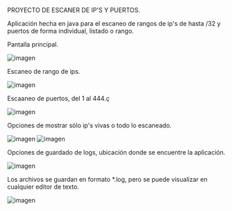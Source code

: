 PROYECTO DE ESCANER DE IP'S Y PUERTOS.

Aplicación hecha en java para el escaneo de rangos de ip's de hasta /32 y puertos de forma individual, listado o rango.

Pantalla principal.

![imagen](https://github.com/Mel0nABC/EscannerRedPuertos/assets/144219148/19e3a87b-8d80-4fca-b37d-d4ccb2cf4dbc)


Escaneo de rango de ips.

![imagen](https://github.com/Mel0nABC/EscannerRedPuertos/assets/144219148/63d7792f-d32e-4ce3-9bef-3dfc001ec284)


Escaaneo de puertos, del 1 al 444.ç


![imagen](https://github.com/Mel0nABC/EscannerRedPuertos/assets/144219148/37806cf9-b724-4861-b27d-db4c621efac8)



Opciones de mostrar sólo ip's vivas o todo lo escaneado.

![imagen](https://github.com/Mel0nABC/EscannerRedPuertos/assets/144219148/76afcd7d-eaa8-4875-a534-be936d591e51)
![imagen](https://github.com/Mel0nABC/EscannerRedPuertos/assets/144219148/2e1d5692-9a8c-44fa-ad31-fcb524b0efec)



Opciones de guardado de logs, ubicación donde se encuentre la aplicación.

![imagen](https://github.com/Mel0nABC/EscannerRedPuertos/assets/144219148/c2896e8e-dce8-429c-b42e-999b85b2cba5)


Los archivos se guardan en formato *.log, pero se puede visualizar en cualquier editor de texto.

![imagen](https://github.com/Mel0nABC/EscannerRedPuertos/assets/144219148/5bd46a6c-942a-4f4b-a90f-47f29366ebc6)
